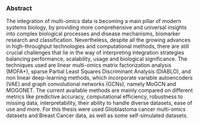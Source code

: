 ### Abstract

The integration of multi-omics data is becoming a main pillar of modern systems biology, by providing more comprehensive and universal insights into complex biological processes and disease mechanisms, biomarker research and classification. Nevertheless, despite all the growing advances in high-throughput technologies and computational methods, there are still crucial challenges that lie in the way of interpreting integration strategies balancing performance, scalability, usage and biological significance.
The techniques used are linear multi-omics matrix factorization analysis (MOFA+), sparse Partial Least Squares Discriminant Analysis (DIABLO), and non linear deep-learning methods, which incorporate variable autoencoders (VAE) and graph convolutional networks (GCNs), namely MoGCN and MOGONET.
The current available methods are mainly compared on different metrics like predictive accuracy, computational efficiency, robustness to missing data, interpretability, their ability to handle diverse datasets, ease of use and more.
For this thesis were used Glioblastoma cancer multi-omics datasets and Breast Cancer data, as well as some self-simulated datasets.
